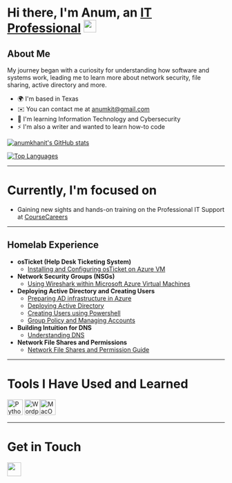 # Hi there, I'm Anum, an <a href="https://linkedin.com/in/anumkhanit">IT Professional</a> <img src="https://media.giphy.com/media/hvRJCLFzcasrR4ia7z/giphy.gif" width="29px" height="29px">

## About Me

My journey began with a curiosity for understanding how software and systems work, leading me to learn more about network security, file sharing, active directory and more.

* 🌍  I'm based in Texas
* ✉️  You can contact me at [anumkit@gmail.com](mailto:anumkit@gmail.com)
* 🧠  I'm learning Information Technology and Cybersecurity
* ⚡  I'm also a writer and wanted to learn how-to code

<a href="http://www.github.com/anumkhanit"><img src="https://github-readme-stats.vercel.app/api?username=anumkhanit&show_icons=true&hide=&count_private=true&title_color=0891b2&text_color=ffffff&icon_color=0891b2&bg_color=1c1917&hide_border=true&show_icons=true" alt="anumkhanit's GitHub stats" /></a>

<a href="https://github.com/anumkhanit" align="left"><img src="https://github-readme-stats.vercel.app/api/top-langs/?username=anumkhanit&langs_count=10&title_color=0891b2&text_color=ffffff&icon_color=0891b2&bg_color=1c1917&hide_border=true&locale=en&custom_title=Top%20%Languages" alt="Top Languages" /></a>

-----

# Currently, I'm focused on

- Gaining new sights and hands-on training on the Professional IT Support at <a href="https://coursecareers.com">CourseCareers</a>

-----

## Homelab Experience

- <b>osTicket (Help Desk Ticketing System)</b>
  - [Installing and Configuring osTicket on Azure VM](https://github.com/anumkhanit/os-ticket)
- <b>Network Security Groups (NSGs)</b>
  - [Using Wireshark within Microsoft Azure Virtual Machines](https://github.com/anumkhanit/azure-wireshark-network-protocols)
- <b>Deploying Active Directory and Creating Users</b>
  - [Preparing AD infrastructure in Azure](https://github.com/anumkhanit/preparing-ad-azure)
  - [Deploying Active Directory](https://github.com/anumkhanit/deploy-ad)
  - [Creating Users using Powershell](https://github.com/anumkhanit/create-users-powershell)
  - [Group Policy and Managing Accounts](https://github.com/anumkhanit/group-policy-manage)
- <b>Building Intuition for DNS</b>
  - [Understanding DNS](https://github.com/anumkhanit/domain-network)
- <b>Network File Shares and Permissions</b>
  - [Network File Shares and Permission Guide](https://github.com/anumkhanit/network-file-share)

-----

# Tools I Have Used and Learned

<p align="left"> <a href="https://www.python.org/" target="_blank" rel="noreferrer"><img src="https://raw.githubusercontent.com/danielcranney/readme-generator/main/public/icons/skills/python-colored.svg" width="36" height="36" alt="Python" /></a> <a href="https://wordpress.com" target="_blank" rel="noreferrer"><img src="https://raw.githubusercontent.com/danielcranney/readme-generator/main/public/icons/skills/wordpress-colored.svg" width="36" height="36" alt="Wordpress" /></a><a href="https://apple.com" target="_blank" rel="noreferrer"><img src="https://raw.githubusercontent.com/danielcranney/readme-generator/main/public/icons/skills/macos-colored.svg" width="36" height="36" alt="MacOS" /></a>

-----

# Get in Touch

<a href="https://www.linkedin.com/in/anumkhanit" target="_blank" rel="noreferrer"> <picture> <source media="(prefers-color-scheme: dark)" srcset="https://raw.githubusercontent.com/danielcranney/readme-generator/main/public/icons/socials/linkedin-dark.svg" /> <source media="(prefers-color-scheme: light)" srcset="https://raw.githubusercontent.com/danielcranney/readme-generator/main/public/icons/socials/linkedin.svg" /> <img src="https://raw.githubusercontent.com/danielcranney/readme-generator/main/public/icons/socials/linkedin.svg" width="32" height="32" /> </picture> </a></p>
